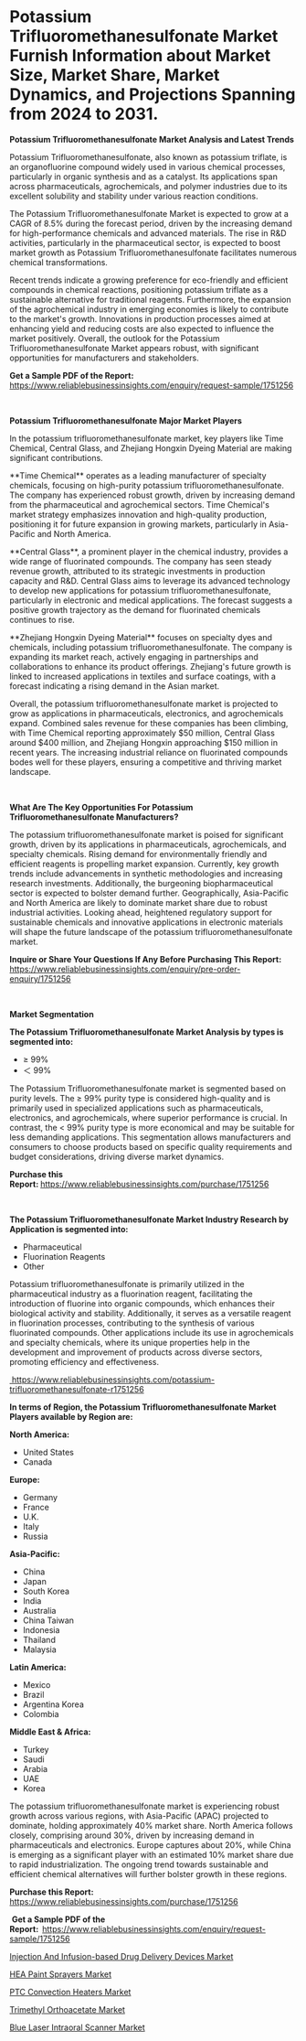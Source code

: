 <p><h1>Potassium Trifluoromethanesulfonate Market Furnish Information about Market Size, Market Share, Market Dynamics, and Projections Spanning from 2024 to 2031.</h1></p><p><strong>Potassium Trifluoromethanesulfonate Market Analysis and Latest Trends</strong></p>
<p><p>Potassium Trifluoromethanesulfonate, also known as potassium triflate, is an organofluorine compound widely used in various chemical processes, particularly in organic synthesis and as a catalyst. Its applications span across pharmaceuticals, agrochemicals, and polymer industries due to its excellent solubility and stability under various reaction conditions. </p><p>The Potassium Trifluoromethanesulfonate Market is expected to grow at a CAGR of 8.5% during the forecast period, driven by the increasing demand for high-performance chemicals and advanced materials. The rise in R&D activities, particularly in the pharmaceutical sector, is expected to boost market growth as Potassium Trifluoromethanesulfonate facilitates numerous chemical transformations. </p><p>Recent trends indicate a growing preference for eco-friendly and efficient compounds in chemical reactions, positioning potassium triflate as a sustainable alternative for traditional reagents. Furthermore, the expansion of the agrochemical industry in emerging economies is likely to contribute to the market's growth. Innovations in production processes aimed at enhancing yield and reducing costs are also expected to influence the market positively. Overall, the outlook for the Potassium Trifluoromethanesulfonate Market appears robust, with significant opportunities for manufacturers and stakeholders.</p></p>
<p><strong>Get a Sample PDF of the Report:&nbsp;</strong> <a href="https://www.reliablebusinessinsights.com/enquiry/request-sample/1751256?utm_campaign=75&utm_medium=2&utm_source=Github&utm_content=ia&utm_term=09112024&utm_id=potassium-trifluoromethanesulfonate">https://www.reliablebusinessinsights.com/enquiry/request-sample/1751256</a></p>
<p>&nbsp;</p>
<p><strong>Potassium Trifluoromethanesulfonate Major Market Players</strong></p>
<p><p>In the potassium trifluoromethanesulfonate market, key players like Time Chemical, Central Glass, and Zhejiang Hongxin Dyeing Material are making significant contributions. </p><p>**Time Chemical** operates as a leading manufacturer of specialty chemicals, focusing on high-purity potassium trifluoromethanesulfonate. The company has experienced robust growth, driven by increasing demand from the pharmaceutical and agrochemical sectors. Time Chemical's market strategy emphasizes innovation and high-quality production, positioning it for future expansion in growing markets, particularly in Asia-Pacific and North America.</p><p>**Central Glass**, a prominent player in the chemical industry, provides a wide range of fluorinated compounds. The company has seen steady revenue growth, attributed to its strategic investments in production capacity and R&D. Central Glass aims to leverage its advanced technology to develop new applications for potassium trifluoromethanesulfonate, particularly in electronic and medical applications. The forecast suggests a positive growth trajectory as the demand for fluorinated chemicals continues to rise.</p><p>**Zhejiang Hongxin Dyeing Material** focuses on specialty dyes and chemicals, including potassium trifluoromethanesulfonate. The company is expanding its market reach, actively engaging in partnerships and collaborations to enhance its product offerings. Zhejiang's future growth is linked to increased applications in textiles and surface coatings, with a forecast indicating a rising demand in the Asian market.</p><p>Overall, the potassium trifluoromethanesulfonate market is projected to grow as applications in pharmaceuticals, electronics, and agrochemicals expand. Combined sales revenue for these companies has been climbing, with Time Chemical reporting approximately $50 million, Central Glass around $400 million, and Zhejiang Hongxin approaching $150 million in recent years. The increasing industrial reliance on fluorinated compounds bodes well for these players, ensuring a competitive and thriving market landscape.</p></p>
<p>&nbsp;</p>
<p><strong>What Are The Key Opportunities For Potassium Trifluoromethanesulfonate Manufacturers?</strong></p>
<p><p>The potassium trifluoromethanesulfonate market is poised for significant growth, driven by its applications in pharmaceuticals, agrochemicals, and specialty chemicals. Rising demand for environmentally friendly and efficient reagents is propelling market expansion. Currently, key growth trends include advancements in synthetic methodologies and increasing research investments. Additionally, the burgeoning biopharmaceutical sector is expected to bolster demand further. Geographically, Asia-Pacific and North America are likely to dominate market share due to robust industrial activities. Looking ahead, heightened regulatory support for sustainable chemicals and innovative applications in electronic materials will shape the future landscape of the potassium trifluoromethanesulfonate market.</p></p>
<p><strong>Inquire or Share Your Questions If Any Before Purchasing This Report:</strong> <a href="https://www.reliablebusinessinsights.com/enquiry/pre-order-enquiry/1751256?utm_campaign=75&utm_medium=2&utm_source=Github&utm_content=ia&utm_term=09112024&utm_id=potassium-trifluoromethanesulfonate">https://www.reliablebusinessinsights.com/enquiry/pre-order-enquiry/1751256</a></p>
<p>&nbsp;</p>
<p><strong>Market Segmentation</strong></p>
<p><strong>The Potassium Trifluoromethanesulfonate Market Analysis by types is segmented into:</strong></p>
<p><ul><li>≥ 99%</li><li>＜ 99%</li></ul></p>
<p><p>The Potassium Trifluoromethanesulfonate market is segmented based on purity levels. The ≥ 99% purity type is considered high-quality and is primarily used in specialized applications such as pharmaceuticals, electronics, and agrochemicals, where superior performance is crucial. In contrast, the < 99% purity type is more economical and may be suitable for less demanding applications. This segmentation allows manufacturers and consumers to choose products based on specific quality requirements and budget considerations, driving diverse market dynamics.</p></p>
<p><strong>Purchase this Report:&nbsp;</strong><a href="https://www.reliablebusinessinsights.com/purchase/1751256?utm_campaign=75&utm_medium=2&utm_source=Github&utm_content=ia&utm_term=09112024&utm_id=potassium-trifluoromethanesulfonate">https://www.reliablebusinessinsights.com/purchase/1751256</a></p>
<p>&nbsp;</p>
<p><strong>The Potassium Trifluoromethanesulfonate Market Industry Research by Application is segmented into:</strong></p>
<p><ul><li>Pharmaceutical</li><li>Fluorination Reagents</li><li>Other</li></ul></p>
<p><p>Potassium trifluoromethanesulfonate is primarily utilized in the pharmaceutical industry as a fluorination reagent, facilitating the introduction of fluorine into organic compounds, which enhances their biological activity and stability. Additionally, it serves as a versatile reagent in fluorination processes, contributing to the synthesis of various fluorinated compounds. Other applications include its use in agrochemicals and specialty chemicals, where its unique properties help in the development and improvement of products across diverse sectors, promoting efficiency and effectiveness.</p></p>
<p><a href="https://www.reliablebusinessinsights.com/potassium-trifluoromethanesulfonate-r1751256?utm_campaign=75&utm_medium=2&utm_source=Github&utm_content=ia&utm_term=09112024&utm_id=potassium-trifluoromethanesulfonate">&nbsp;https://www.reliablebusinessinsights.com/potassium-trifluoromethanesulfonate-r1751256</a></p>
<p><strong>In terms of Region, the Potassium Trifluoromethanesulfonate Market Players available by Region are:</strong></p>
<p>
    <p> <strong> North America: </strong>
        <ul>
            <li>United States</li>
            <li>Canada</li>
        </ul>
        </p> 
    <p> <strong> Europe: </strong>
        <ul>
            <li>Germany</li>
            <li>France</li>
            <li>U.K.</li>
            <li>Italy</li>
            <li>Russia</li>
        </ul>
        </p> 
    <p> <strong> Asia-Pacific: </strong>
        <ul>
            <li>China</li>
            <li>Japan</li>
            <li>South Korea</li>
            <li>India</li>
            <li>Australia</li>
            <li>China Taiwan</li>
            <li>Indonesia</li>
            <li>Thailand</li>
            <li>Malaysia</li>
        </ul>
        </p> 
    <p> <strong> Latin America: </strong>
        <ul>
            <li>Mexico</li>
            <li>Brazil</li>
            <li>Argentina Korea</li>
            <li>Colombia</li>
        </ul>
        </p> 
    <p> <strong> Middle East & Africa: </strong>
        <ul>
            <li>Turkey</li>
            <li>Saudi</li>
            <li>Arabia</li>
            <li>UAE</li>
            <li>Korea</li>
        </ul>
    </p>
    </p>
<p><p>The potassium trifluoromethanesulfonate market is experiencing robust growth across various regions, with Asia-Pacific (APAC) projected to dominate, holding approximately 40% market share. North America follows closely, comprising around 30%, driven by increasing demand in pharmaceuticals and electronics. Europe captures about 20%, while China is emerging as a significant player with an estimated 10% market share due to rapid industrialization. The ongoing trend towards sustainable and efficient chemical alternatives will further bolster growth in these regions.</p></p>
<p><strong>Purchase this Report: </strong><a href="https://www.reliablebusinessinsights.com/purchase/1751256?utm_campaign=75&utm_medium=2&utm_source=Github&utm_content=ia&utm_term=09112024&utm_id=potassium-trifluoromethanesulfonate">https://www.reliablebusinessinsights.com/purchase/1751256</a></p>
<p>&nbsp;<strong>Get a Sample PDF of the Report:&nbsp;&nbsp;</strong><a href="https://www.reliablebusinessinsights.com/enquiry/request-sample/1751256?utm_campaign=75&utm_medium=2&utm_source=Github&utm_content=ia&utm_term=09112024&utm_id=potassium-trifluoromethanesulfonate">https://www.reliablebusinessinsights.com/enquiry/request-sample/1751256</a></p>
<p><strong></strong></p>
<p><p><a href="https://issuu.com/reportprime-2/docs/injection-and-infusion-based-drug-d_3c1c876433516a?utm_campaign=75&utm_medium=2&utm_source=Github&utm_content=ia&utm_term=09112024&utm_id=potassium-trifluoromethanesulfonate">Injection And Infusion-based Drug Delivery Devices Market</a></p><p><a href="https://www.linkedin.com/pulse/hea-paint-sprayers-market-global-share-ranking-overall-6ey6c?utm_campaign=75&utm_medium=2&utm_source=Github&utm_content=ia&utm_term=09112024&utm_id=potassium-trifluoromethanesulfonate">HEA Paint Sprayers Market</a></p><p><a href="https://www.linkedin.com/pulse/ptc-convection-heaters-market-size-share-analysis-growth-trends-pdn6e?utm_campaign=75&utm_medium=2&utm_source=Github&utm_content=ia&utm_term=09112024&utm_id=potassium-trifluoromethanesulfonate">PTC Convection Heaters Market</a></p><p><a href="https://github.com/erskinemm93/Market-Research-Report-List-1/blob/main/trimethyl-orthoacetate-market.md?utm_campaign=75&utm_medium=2&utm_source=Github&utm_content=ia&utm_term=09112024&utm_id=potassium-trifluoromethanesulfonate">Trimethyl Orthoacetate Market</a></p><p><a href="https://issuu.com/reportprime-2/docs/blue-laser-intraoral-scanner-market_04aa52f91d6da0?utm_campaign=75&utm_medium=2&utm_source=Github&utm_content=ia&utm_term=09112024&utm_id=potassium-trifluoromethanesulfonate">Blue Laser Intraoral Scanner Market</a></p></p>